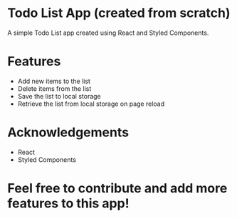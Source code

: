 # Todo List App (created from scratch)
A simple Todo List app created using React and Styled Components.

# Features
- Add new items to the list
- Delete items from the list
- Save the list to local storage
- Retrieve the list from local storage on page reload

# Acknowledgements
- React
- Styled Components

# Feel free to contribute and add more features to this app!
